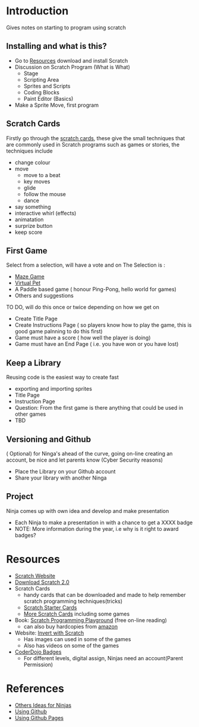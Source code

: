 # Introduction
Gives notes on starting to program using scratch

## Installing and what is this?
* Go to [Resources](#resources) download and install Scratch
* Discussion on Scratch Program (What is What)
  + Stage
  + Scripting Area
  + Sprites and Scripts
  + Coding Blocks
  + Paint Editor (Basics)
* Make a Sprite Move, first program

## Scratch Cards
Firstly go through the [scratch cards](#scratch_cards), these give the small techniques that are commonly used in Scratch programs such as games or stories, the techniques include
 * change colour
 * move
    + move to a beat
    + key moves
    + glide
    + follow the mouse
    + dance
 * say something
 * interactive whirl (effects)
 * animatation
 * surprize button
 * keep score

## First Game
Select from a selection, will have a vote and on
The Selection is :
* [Maze Game](https://inventwithscratch.com/book/chapter3.html)
* [Virtual Pet]()
* A Paddle based game ( honour Ping-Pong, hello world for games)
* Others and suggestions

TO DO, will do this once or twice depending on how we get on
* Create Title Page
* Create Instructions Page ( so players know how to play the game, this is good game palnning to do this first)
* Game must have a score ( how well the player is doing)
* Game must have an End Page ( i.e. you have won or you have lost)

## Keep a Library
Reusing code is the easiest way to create fast
* exporting and importing sprites
* Title Page
* Instruction Page
* Question: From the first game is there anything that could be used in other games
* TBD

## Versioning and Github
 ( Optional) for  Ninga's ahead of the curve, going on-line creating an account, be nice and let parents know (Cyber Security reasons)
* Place the Library on your Github account
* Share your library with another Ninga
## Project
Ninja comes up with own idea and develop and make presentation
* Each Ninja to make a presentation in with a chance to get a XXXX badge
* NOTE: More information during the year, i.e why is it right to award badges?


# Resources
* [Scratch Website](https://scratch.mit.edu/)
* [Download Scratch 2.0](https://scratch.mit.edu/download)
* <a name="scratch_cards"> Scratch Cards <a>
  + handy cards that can be downloaded and made to help remember scratch programming techniques(tricks)
  + [Scratch Starter Cards](https://resources.scratch.mit.edu/www/cards/en/Scratch2Cards.pdf)
  + [More Scratch Cards](https://scratch.mit.edu/info/cards/) including some games
* Book: [Scratch Programming Playground](https://inventwithscratch.com/book/) (free on-line reading)
  + can also buy hardcopies from [amazon](https://www.amazon.com/gp/product/1593277628/ref=as_li_qf_sp_asin_il_tl?ie=UTF8&tag=playwithpyth-20&camp=1789&creative=9325&linkCode=as2&creativeASIN=1593277628&linkId=03f6be89a91b87b81bc6eeb6b3c73eaf)
* Website: [Invert with Scratch](https://inventwithscratch.com/)
  + Has images can used in some of the games
  + Also has videos on some of the games
* [CoderDojo Badges](https://zen.coderdojo.com/badges)
  + For different levels, digital assign, Ninjas need an account(Parent Permission)


# References
* [Others Ideas for Ninjas](./docs/others_for_ninjas.html)
* [Using Github](https://guides.github.com/)
* [Using Github Pages](./docs/using_github_pages.html)
